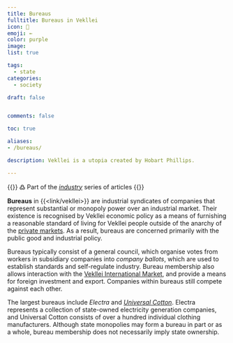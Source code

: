 ```yaml
---
title: Bureaus
fulltitle: Bureaus in Vekllei
icon: 🏢
emoji: ←
color: purple
image:
list: true

tags:
  - state
categories:
  - society

draft: false


comments: false

toc: true

aliases:
- /bureaus/

description: Vekllei is a utopia created by Hobart Phillips.

---
```

{{<note>}}
߷ Part of the *[industry](/industry/)* series of articles
{{</note>}}

**Bureaus** in {{<link/vekllei>}} are industrial syndicates of companies that represent substantial or monopoly power over an industrial market. Their existence is recognised by Vekllei economic policy as a means of furnishing a reasonable standard of living for Vekllei people outside of the anarchy of the [private markets](/factbook/society/state/finance/#domestic-markets). As a result, bureaus are concerned primarily with the public good and industrial policy.

Bureaus typically consist of a general council, which organise votes from workers in subsidiary companies into *company ballots*, which are used to establish standards and self-regulate industry. Bureau membership also allows interaction with the [Vekllei International Market](/factbook/society/state/finance/#international-markets), and provide a means for foreign investment and export. Companies within bureaus still compete against each other.

The largest bureaus include *Electra* and [*Universal Cotton*](/universal-cotton/). Electra represents a collection of state-owned electricity generation companies, and Universal Cotton consists of over a hundred individual clothing manufacturers. Although state monopolies may form a bureau in part or as a whole, bureau membership does not necessarily imply state ownership.

